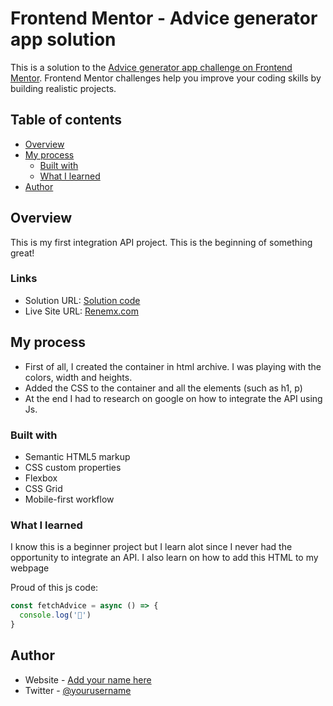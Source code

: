 # Frontend Mentor - Advice generator app solution

This is a solution to the [Advice generator app challenge on Frontend Mentor](https://www.frontendmentor.io/challenges/advice-generator-app-QdUG-13db). Frontend Mentor challenges help you improve your coding skills by building realistic projects.

## Table of contents

- [Overview](#overview)
- [My process](#my-process)
  - [Built with](#built-with)
  - [What I learned](#what-i-learned)
- [Author](#author)


## Overview

This is my first integration API project. This is the beginning of something great! 

### Links

- Solution URL: [Solution code](https://github.com/TjErikowsky/Advise-Generator-app.git)
- Live Site URL: [Renemx.com](https://renemx.com)

## My process
- First of all, I created the container in html archive. I was playing with the colors, width and heights.
- Added the CSS to the container and all the elements (such as h1, p)
- At the end I had to research on google on how to integrate the API using Js.


### Built with

- Semantic HTML5 markup
- CSS custom properties
- Flexbox
- CSS Grid
- Mobile-first workflow


### What I learned

I know this is a beginner project but I learn alot since I never had the opportunity to integrate an API.
I also learn on how to add this HTML to my webpage

Proud of this js code:

```js
const fetchAdvice = async () => {
  console.log('🎉')
}
```

## Author

- Website - [Add your name here](https://www.renemx.com)
- Twitter - [@yourusername](https://www.twitter.com/renemx__)

